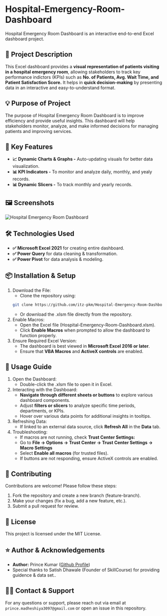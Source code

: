 # Hospital-Emergency-Room-Dashboard
Hospital Emergency Room Dashboard is an interactive end-to-end Excel dashboard project. 

## 📝 Project Description
This Excel dashboard provides a **visual representation of patients visiting in a hospital emergency room**, allowing stakeholders
to track key performance indictors (KPIs) such as **No. of Patients, Avg. Wait Time, and Patient Satisfaction Score.** It helps in 
**quick decision-making** by presenting data in an interactive and easy-to-understand format.

## 💡 Purpose of Project
The purpose of Hospital Emergency Room Dashboard is to improve efficiency and provide useful insights. This dashboard will help 
stakeholders monitor, analyze, and make informed decisions for managing patients and improving services.

## 🎯 Key Features 
- **📈 Dynamic Charts & Graphs -** Auto-updating visuals for better data visualization.
- **📊 KPI Indicators -** To monitor and analyze daily, monthly, and yealy records.
- **📊 Dynamic Slicers -** To track monthly and yearly records.

## 🖼️ Screenshots
![Hospital Emergency Room Dashboard]("C:\Users\pkmad\Pictures\Screenshots\Hospital_Emergency_Room_Dashboard.png")

## 🛠️ Technologies Used
- **✅ Microsoft Excel 2021** for creating entire dashboard.
- **✅ Power Query** for data cleaning & transformation.
- **✅ Power Pivot** for data analysis & modeling.

## 📦 Installation & Setup
1. Download the File:
   -  Clone the repository using:
   ```sh
   git clone https://github.com/itz-pkm/Hospital-Emergency-Room-Dashboard.git
   ```
   -  Or download the .xlsm file directly from the repository.
2. Enable Macros:
   -  Open the Excel file (Hospital-Emergency-Room-Dashboard.xlsm).
   -  Click **Enable Macros** when prompted to allow the dashboard to function properly.
3. Ensure Required Excel Version:
   -  The dashboard is best viewed in **Microsoft Excel 2016 or later**.
   -  Ensure that **VBA Macros** and **ActiveX controls** are enabled.

## 📌 Usage Guide
1. Open the Dashboard:
   -  Double-click the .xlsm file to open it in Excel.
2. Interacting with the Dashboard:
   -  **Navigate through different sheets or buttons** to explore various dashboard components.
   -  Adjust **filters or slicers** to analyze specific time periods, departments, or KPIs.
   -  Hover over various data points for additional insights in tooltips.
3. Refreshing Data:
   -  If linked to an external data source, click **Refresh All** in the **Data** tab.
4. Troubleshooting:
   -  If macros are not running, check **Trust Center Settings:**
     - Go to **File → Options → Trust Center → Trust Center Settings → Macro Settings**
     - Select **Enable all macros** (for trusted files).
   -  If buttons are not responding, ensure ActiveX controls are enabled.

## 🤝 Contributing
Contributions are welcome! Please follow these steps:
1. Fork the repository and create a new branch (feature-branch).
2. Make your changes (fix a bug, add a new feature, etc.).
3. Submit a pull request for review.

## 📄 License
This project is licensed under the MIT License.

## ⭐ Author & Acknowledgements
-  **Author:** Prince Kumar ([Github Profile](https://github.com/itz-pkm))
-  Special thanks to Satish Dhawale (Founder of SkillCourse) for providing guidence & data set..

## 🙋‍♂️ Contact & Support 
For any questions or support, please reach out via email at `prince.madheshiya3097@gmail.com` or open an issue in this repository.


